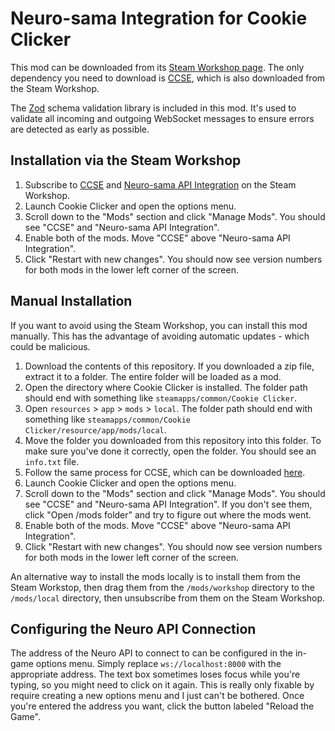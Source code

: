 # Neuro-sama Integration for Cookie Clicker 

This mod can be downloaded from its [Steam Workshop page](https://steamcommunity.com/sharedfiles/filedetails/?id=3406562828).
The only dependency you need to download is [CCSE](https://steamcommunity.com/sharedfiles/filedetails/?id=2685465009), which is also downloaded from the Steam Workshop.

The [Zod](https://zod.dev/) schema validation library is included in this mod.
It's used to validate all incoming and outgoing WebSocket messages to ensure errors are detected as early as possible.

## Installation via the Steam Workshop

1. Subscribe to [CCSE](https://steamcommunity.com/sharedfiles/filedetails/?id=2685465009) and [Neuro-sama API Integration](https://steamcommunity.com/sharedfiles/filedetails/?id=3406562828) on the Steam Workshop.
2. Launch Cookie Clicker and open the options menu.
3. Scroll down to the "Mods" section and click "Manage Mods". You should see "CCSE" and "Neuro-sama API Integration".
4. Enable both of the mods. Move "CCSE" above "Neuro-sama API Integration".
5. Click "Restart with new changes". You should now see version numbers for both mods in the lower left corner of the screen.


## Manual Installation

If you want to avoid using the Steam Workshop, you can install this mod manually. This has the advantage of avoiding automatic updates - which could be malicious.

1. Download the contents of this repository. If you downloaded a zip file, extract it to a folder. The entire folder will be loaded as a mod.
2. Open the directory where Cookie Clicker is installed. The folder path should end with something like `steamapps/common/Cookie Clicker`.
3. Open `resources` > `app` > `mods` > `local`. The folder path should end with something like `steamapps/common/Cookie Clicker/resource/app/mods/local`.
4. Move the folder you downloaded from this repository into this folder. To make sure you've done it correctly, open the folder. You should see an `info.txt` file.
5. Follow the same process for CCSE, which can be downloaded [here](https://github.com/klattmose/klattmose.github.io/tree/master/CookieClicker/SteamMods/CCSE).
6. Launch Cookie Clicker and open the options menu.
7. Scroll down to the "Mods" section and click "Manage Mods". You should see "CCSE" and "Neuro-sama API Integration". If you don't see them, click "Open /mods folder" and try to figure out where the mods went.
8. Enable both of the mods. Move "CCSE" above "Neuro-sama API Integration".
9. Click "Restart with new changes". You should now see version numbers for both mods in the lower left corner of the screen.

An alternative way to install the mods locally is to install them from the Steam Workstop, then drag them from the `/mods/workshop` directory to the `/mods/local` directory, then unsubscribe from them on the Steam Workshop.

## Configuring the Neuro API Connection

The address of the Neuro API to connect to can be configured in the in-game options menu.
Simply replace `ws://localhost:8000` with the appropriate address.
The text box sometimes loses focus while you're typing, so you might need to click on it again.
This is really only fixable by require creating a new options menu and I just can't be bothered.
Once you're entered the address you want, click the button labeled "Reload the Game".
